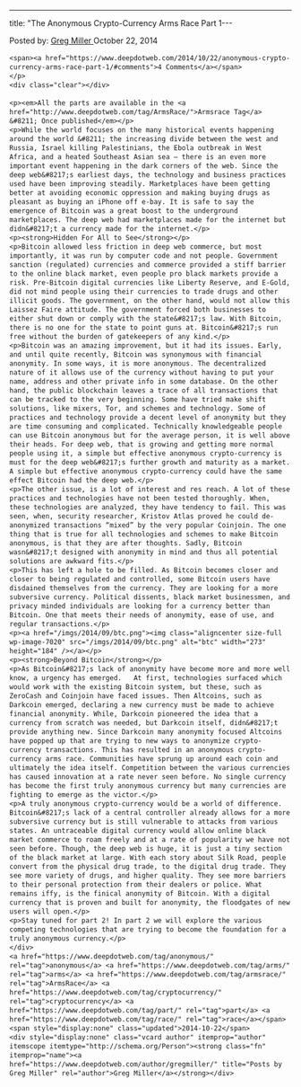 ---
title: "The Anonymous Crypto-Currency Arms Race Part 1---

<article class="post-listing post-7018 post type-post status-publish format-standard has-post-thumbnail hentry  tag-anonymous tag-arms tag-armsrace tag-cryptocurrency tag-race">
    <div class="post-inner">
        <span>Posted by: <a href="https://www.deepdotweb.com/author/gregmiller/" title="">Greg Miller </a></span>
    <span>October 22, 2014</span>
    
    <span><a href="https://www.deepdotweb.com/2014/10/22/anonymous-crypto-currency-arms-race-part-1/#comments">4 Comments</a></span>
    </p>
    <div class="clear"></div>
    
    <p><em>All the parts are available in the <a href="http://www.deepdotweb.com/tag/ArmsRace/">Armsrace Tag</a>  &#8211; Once published</em></p>
    <p>While the world focuses on the many historical events happening around the world &#8211; the increasing divide between the west and Russia, Israel killing Palestinians, the Ebola outbreak in West Africa, and a heated Southeast Asian sea – there is an even more important event happening in the dark corners of the web. Since the deep web&#8217;s earliest days, the technology and business practices used have been improving steadily. Marketplaces have been getting better at avoiding economic oppression and making buying drugs as pleasant as buying an iPhone off e-bay. It is safe to say the emergence of Bitcoin was a great boost to the underground marketplaces. The deep web had marketplaces made for the internet but didn&#8217;t a currency made for the internet.</p>
    <p><strong>Hidden For All to See</strong></p>
    <p>Bitcoin allowed less friction in deep web commerce, but most importantly, it was run by computer code and not people. Government sanction (regulated) currencies and commerce provided a stiff barrier to the online black market, even people pro black markets provide a risk. Pre-Bitcoin digital currencies like Liberty Reserve, and E-Gold, did not mind people using their currencies to trade drugs and other illicit goods. The government, on the other hand, would not allow this Laissez Faire attitude. The government forced both businesses to either shut down or comply with the state&#8217;s law. With Bitcoin, there is no one for the state to point guns at. Bitcoin&#8217;s run free without the burden of gatekeepers of any kind.</p>
    <p>Bitcoin was an amazing improvement, but it had its issues. Early, and until quite recently, Bitcoin was synonymous with financial anonymity. In some ways, it is more anonymous. The decentralized nature of it allows use of the currency without having to put your name, address and other private info in some database. On the other hand, the public blockchain leaves a trace of all transactions that can be tracked to the very beginning. Some have tried make shift solutions, like mixers, Tor, and schemes and technology. Some of practices and technology provide a decent level of anonymity but they are time consuming and complicated. Technically knowledgeable people can use Bitcoin anonymous but for the average person, it is well above their heads. For deep web, that is growing and getting more normal people using it, a simple but effective anonymous crypto-currency is must for the deep web&#8217;s further growth and maturity as a market. A simple but effective anonymous crypto-currency could have the same effect Bitcoin had the deep web.</p>
    <p>The other issue, is a lot of interest and res reach. A lot of these practices and technologies have not been tested thoroughly. When, these technologies are analyzed, they have tendency to fail. This was seen, when, security researcher, Kristov Atlas proved he could de-anonymized transactions “mixed” by the very popular Coinjoin. The one thing that is true for all technologies and schemes to make Bitcoin anonymous, is that they are after thoughts. Sadly, Bitcoin wasn&#8217;t designed with anonymity in mind and thus all potential solutions are awkward fits.</p>
    <p>This has left a hole to be filled. As Bitcoin becomes closer and closer to being regulated and controlled, some Bitcoin users have disdained themselves from the currency. They are looking for a more subversive currency. Political dissents, black market businessmen, and privacy minded individuals are looking for a currency better than Bitcoin. One that meets their needs of anonymity, ease of use, and regular transactions.</p>
    <p><a href="/imgs/2014/09/btc.png"><img class="aligncenter size-full wp-image-7020" src="/imgs/2014/09/btc.png" alt="btc" width="273" height="184" /></a></p>
    <p><strong>Beyond Bitcoin</strong></p>
    <p>As Bitcoin&#8217;s lack of anonymity have become more and more well know, a urgency has emerged.   At first, technologies surfaced which would work with the existing Bitcoin system, but these, such as ZeroCash and Coinjoin have faced issues. Then Altcoins, such as Darkcoin emerged, declaring a new currency must be made to achieve financial anonymity. While, Darkcoin pioneered the idea that a currency from scratch was needed, but Darkcoin itself, didn&#8217;t provide anything new. Since Darkcoin many anonymity focused Altcoins have popped up that are trying to new ways to anonymize crypto-currency transactions. This has resulted in an anonymous crypto-currency arms race. Communities have sprung up around each coin and ultimately the idea itself. Competition between the various currencies has caused innovation at a rate never seen before. No single currency has become the first truly anonymous currency but many currencies are fighting to emerge as the victor.</p>
    <p>A truly anonymous crypto-currency would be a world of difference. Bitcoin&#8217;s lack of a central controller already allows for a more subversive currency but is still vulnerable to attacks from various states. An untraceable digital currency would allow online black market commerce to roam freely and at a rate of popularity we have not seen before. Though, the deep web is huge, it is just a tiny section of the black market at large. With each story about Silk Road, people convert from the physical drug trade, to the digital drug trade. They see more variety of drugs, and higher quality. They see more barriers to their personal protection from their dealers or police. What remains iffy, is the finical anonymity of Bitcoin. With a digital currency that is proven and built for anonymity, the floodgates of new users will open.</p>
    <p>Stay tuned for part 2! In part 2 we will explore the various competing technologies that are trying to become the foundation for a truly anonymous currency.</p>
    </div>
    <a href="https://www.deepdotweb.com/tag/anonymous/" rel="tag">anonymous</a> <a href="https://www.deepdotweb.com/tag/arms/" rel="tag">arms</a> <a href="https://www.deepdotweb.com/tag/armsrace/" rel="tag">ArmsRace</a> <a href="https://www.deepdotweb.com/tag/cryptocurrency/" rel="tag">cryptocurrency</a> <a href="https://www.deepdotweb.com/tag/part/" rel="tag">part</a> <a href="https://www.deepdotweb.com/tag/race/" rel="tag">race</a></span> <span style="display:none" class="updated">2014-10-22</span>
    <div style="display:none" class="vcard author" itemprop="author" itemscope itemtype="http://schema.org/Person"><strong class="fn" itemprop="name"><a href="https://www.deepdotweb.com/author/gregmiller/" title="Posts by Greg Miller" rel="author">Greg Miller</a></strong></div>
    
